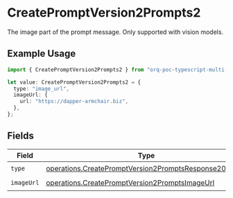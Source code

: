 # CreatePromptVersion2Prompts2

The image part of the prompt message. Only supported with vision models.

## Example Usage

```typescript
import { CreatePromptVersion2Prompts2 } from "orq-poc-typescript-multi-env-version/models/operations";

let value: CreatePromptVersion2Prompts2 = {
  type: "image_url",
  imageUrl: {
    url: "https://dapper-armchair.biz",
  },
};
```

## Fields

| Field                                                                                                                          | Type                                                                                                                           | Required                                                                                                                       | Description                                                                                                                    |
| ------------------------------------------------------------------------------------------------------------------------------ | ------------------------------------------------------------------------------------------------------------------------------ | ------------------------------------------------------------------------------------------------------------------------------ | ------------------------------------------------------------------------------------------------------------------------------ |
| `type`                                                                                                                         | [operations.CreatePromptVersion2PromptsResponse200Type](../../models/operations/createpromptversion2promptsresponse200type.md) | :heavy_check_mark:                                                                                                             | N/A                                                                                                                            |
| `imageUrl`                                                                                                                     | [operations.CreatePromptVersion2PromptsImageUrl](../../models/operations/createpromptversion2promptsimageurl.md)               | :heavy_check_mark:                                                                                                             | N/A                                                                                                                            |
